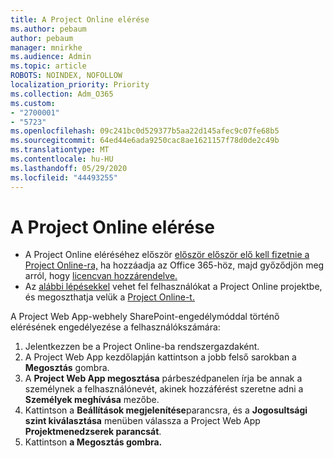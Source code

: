 ```yaml
---
title: A Project Online elérése
ms.author: pebaum
author: pebaum
manager: mnirkhe
ms.audience: Admin
ms.topic: article
ROBOTS: NOINDEX, NOFOLLOW
localization_priority: Priority
ms.collection: Adm_O365
ms.custom:
- "2700001"
- "5723"
ms.openlocfilehash: 09c241bc0d529377b5aa22d145afec9c07fe68b5
ms.sourcegitcommit: 64ed44e6ada9250cac8ae1621157f78d0de2c49b
ms.translationtype: MT
ms.contentlocale: hu-HU
ms.lasthandoff: 05/29/2020
ms.locfileid: "44493255"
---
```

# <a name="access-project-online"></a>A Project Online elérése

- A Project Online eléréséhez először [először először elő kell fizetnie a Project Online-ra,](https://docs.microsoft.com/ProjectOnline/get-started-with-project-online) ha hozzáadja az Office 365-höz, majd győződjön meg arról, hogy [licencvan hozzárendelve.](https://docs.microsoft.com/ProjectOnline/step-1-sign-up-for-project-online#next-make-sure-you-can-get-in)
- Az [alábbi lépésekkel](https://docs.microsoft.com/ProjectOnline/step-2-add-people-to-project-online) vehet fel felhasználókat a Project Online projektbe, és megoszthatja velük a [Project Online-t.](https://docs.microsoft.com/ProjectOnline/step-2-add-people-to-project-online#4-finally-share-project-online-with-the-people-you-added)

A Project Web App-webhely SharePoint-engedélymóddal történő elérésének engedélyezése a felhasználókszámára:

1. Jelentkezzen be a Project Online-ba rendszergazdaként.
2. A Project Web App kezdőlapján kattintson a jobb felső sarokban a **Megosztás** gombra.
3. A **Project Web App megosztása** párbeszédpanelen írja be annak a személynek a felhasználónevét, akinek hozzáférést szeretne adni a **Személyek meghívása** mezőbe.
4. Kattintson a **Beállítások megjelenítése**parancsra, és a **Jogosultsági szint kiválasztása** menüben válassza a Project Web App **Projektmenedzserek parancsát**.
5. Kattintson **a Megosztás gombra.**

